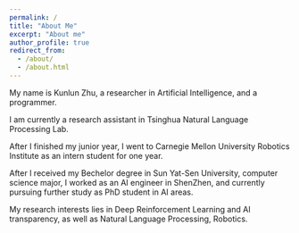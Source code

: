 ```yaml
---
permalink: /
title: "About Me"
excerpt: "About me"
author_profile: true
redirect_from: 
  - /about/
  - /about.html
---
```


My name is Kunlun Zhu, a researcher in Artificial Intelligence, and a programmer.

I am currently a research assistant in Tsinghua Natural Language Processing Lab.

After I finished my junior year, I went to Carnegie Mellon University Robotics Institute as an intern student for one year.

After I received my Bechelor degree in Sun Yat-Sen University, computer science major, I worked as an AI engineer in ShenZhen, and currently pursuing further study as PhD student in AI areas.

My research interests lies in Deep Reinforcement Learning and AI transparency, as well as Natural Language Processing, Robotics.

